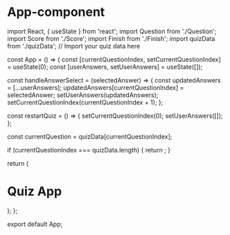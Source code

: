 # App-component
import React, { useState } from 'react';
import Question from './Question';
import Score from './Score';
import Finish from './Finish';
import quizData from './quizData'; // Import your quiz data here

const App = () => {
  const [currentQuestionIndex, setCurrentQuestionIndex] = useState(0);
  const [userAnswers, setUserAnswers] = useState([]);
  
  const handleAnswerSelect = (selectedAnswer) => {
    const updatedAnswers = [...userAnswers];
    updatedAnswers[currentQuestionIndex] = selectedAnswer;
    setUserAnswers(updatedAnswers);
    setCurrentQuestionIndex(currentQuestionIndex + 1);
  };

  const restartQuiz = () => {
    setCurrentQuestionIndex(0);
    setUserAnswers([]);
  };

  const currentQuestion = quizData[currentQuestionIndex];

  if (currentQuestionIndex === quizData.length) {
    return <Finish userAnswers={userAnswers} restartQuiz={restartQuiz} />;
  }

  return (
    <div className="quiz-app">
      <h1>Quiz App</h1>
      <Score userAnswers={userAnswers} />
      <Question
        question={currentQuestion.question}
        options={currentQuestion.options}
        onAnswerSelect={handleAnswerSelect}
      />
    </div>
  );
};

export default App;
